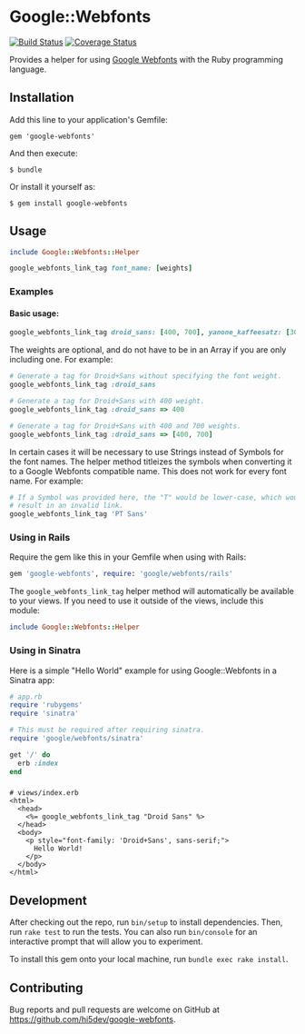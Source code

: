 # Google::Webfonts

[![Build Status](https://travis-ci.org/hi5dev/google-webfonts.svg?branch=master)](https://travis-ci.org/hi5dev/google-webfonts)
[![Coverage Status](https://coveralls.io/repos/github/hi5dev/google-webfonts/badge.svg)](https://coveralls.io/github/hi5dev/google-webfonts)

Provides a helper for using [Google Webfonts](http://www.google.com/webfonts)
with the Ruby programming language.

## Installation

Add this line to your application's Gemfile:

    gem 'google-webfonts'

And then execute:

    $ bundle

Or install it yourself as:

    $ gem install google-webfonts

## Usage

```ruby
include Google::Webfonts::Helper

google_webfonts_link_tag font_name: [weights]
```

### Examples

#### Basic usage:

```ruby
google_webfonts_link_tag droid_sans: [400, 700], yanone_kaffeesatz: [300, 400]
```

The weights are optional, and do not have to be in an Array if you are only
including one. For example:

```ruby
# Generate a tag for Droid+Sans without specifying the font weight.
google_webfonts_link_tag :droid_sans

# Generate a tag for Droid+Sans with 400 weight.
google_webfonts_link_tag :droid_sans => 400

# Generate a tag for Droid+Sans with 400 and 700 weights.
google_webfonts_link_tag :droid_sans => [400, 700]
```

In certain cases it will be necessary to use Strings instead of Symbols for the 
font names. The helper method titleizes the symbols when converting it to a 
Google Webfonts compatible name. This does not work for every font name. For 
example:  

```ruby
# If a Symbol was provided here, the "T" would be lower-case, which would 
# result in an invalid link.
google_webfonts_link_tag 'PT Sans'
```

### Using in Rails

Require the gem like this in your Gemfile when using with Rails:

```ruby
gem 'google-webfonts', require: 'google/webfonts/rails'
```

The `google_webfonts_link_tag` helper method will automatically be available 
to your views. If you need to use it outside of the views, include this module:

```ruby
include Google::Webfonts::Helper
```

### Using in Sinatra

Here is a simple "Hello World" example for using Google::Webfonts in a Sinatra
app:

```ruby
# app.rb
require 'rubygems'
require 'sinatra'

# This must be required after requiring sinatra.
require 'google/webfonts/sinatra'

get '/' do
  erb :index
end
```

###

```erb
# views/index.erb
<html>
  <head>
    <%= google_webfonts_link_tag "Droid Sans" %>
  </head>
  <body>
    <p style="font-family: 'Droid+Sans', sans-serif;">
      Hello World!
    </p>
  </body>
</html>
```

## Development

After checking out the repo, run `bin/setup` to install dependencies. Then, 
run `rake test` to run the tests. You can also run `bin/console` for an 
interactive prompt that will allow you to experiment.

To install this gem onto your local machine, run `bundle exec rake install`.

## Contributing

Bug reports and pull requests are welcome on GitHub at
https://github.com/hi5dev/google-webfonts.
